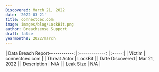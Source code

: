 ```yaml
---
Discovered: March 21, 2022
date: '2022-03-21'
title: connectcec.com
image: images/blog/LockBit.png
author: Breachsense Support
draft: false
yearmonths: 2022/march
---
```


| Data Breach Report------------:   |:-------------:    | :-----:|
| Victim    | connectcec.com      | 
| Threat Actor    | LockBit      | 
| Date Discovered    | Mar 21, 2022      | 
| Description    | N/A      | 
| Leak Size    | N/A      | 

